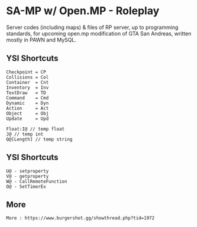 # SA-MP w/ Open.MP - Roleplay
Server codes (including maps) & files of RP server, up to programming standards, 
for upcoming open.mp modification of GTA San Andreas, written mostly in PAWN and MySQL.

## YSI Shortcuts
```
Checkpoint = CP
Collisions = Col
Container  = Cnt
Inventory  = Inv
TextDraw   = TD
Command    = Cmd
Dynamic    = Dyn
Action     = Act
Object     = Obj
Update     = Upd

Float:I@ // temp float
J@ // temp int
Q@[Length] // temp string
```

## YSI Shortcuts
```
U@ - setproperty
V@ - getproperty
W@ - CallRemoteFunction
O@ - SetTimerEx
```

## More
`More : https://www.burgershot.gg/showthread.php?tid=1972`
